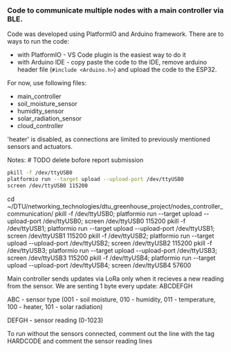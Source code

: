 ### Code to communicate multiple nodes with a main controller via BLE.
Code was developed using PlatformIO and Arduino framework.
There are to ways to run the code:
 - with PlatformIO - VS Code plugin is the easiest way to do it
 - with Arduino IDE - copy paste the code to the IDE, remove arduino header file (`#include <Arduino.h>`) and upload the code to the ESP32.

For now, use following files:
 - main_controller
 - soil_moisture_sensor 
 - humidity_sensor
 - solar_radiation_sensor
 - cloud_controller

'heater' is disabled, as connections are limited to previously mentioned sensors and actuators.

Notes: # TODO delete bofore report submission
```bash
pkill -f /dev/ttyUSB0
platformio run --target upload --upload-port /dev/ttyUSB0
screen /dev/ttyUSB0 115200
```

cd ~/DTU/networking_technologies/dtu_greenhouse_project/nodes_controller_communication/
pkill -f /dev/ttyUSB0; platformio run --target upload --upload-port /dev/ttyUSB0; screen /dev/ttyUSB0 115200
pkill -f /dev/ttyUSB1; platformio run --target upload --upload-port /dev/ttyUSB1; screen /dev/ttyUSB1 115200
pkill -f /dev/ttyUSB2; platformio run --target upload --upload-port /dev/ttyUSB2; screen /dev/ttyUSB2 115200
pkill -f /dev/ttyUSB3; platformio run --target upload --upload-port /dev/ttyUSB3; screen /dev/ttyUSB3 115200
pkill -f /dev/ttyUSB4; platformio run --target upload --upload-port /dev/ttyUSB4; screen /dev/ttyUSB4 57600


Main controller sends updates via LoRa only when it recieves a new reading from the sensor.
We are senting 1 byte every update:
ABCDEFGH

ABC - sensor type (001 - soil moisture, 010 - humidity, 011 - temperature, 100 - heater, 101 - solar radiation)

DEFGH - sensor reading (0-1023)

To run without the sensors connected, comment out the line with the tag HARDCODE and comment the sensor reading lines
